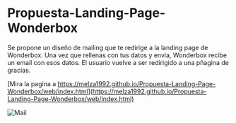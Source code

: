 # Propuesta-Landing-Page-Wonderbox

Se propone un diseño de mailing que te redirige a la landing page de Wonderbox. Una vez que rellenas con tus datos y envia, Wonderbox recibe un email con esos datos. El usuario vuelve a ser redirigido a una pñagina de gracias.

[Mira la pagina a https://melza1992.github.io/Propuesta-Landing-Page-Wonderbox/web/index.html](https://melza1992.github.io/Propuesta-Landing-Page-Wonderbox/web/index.html)

![Mail](diseno-estatico/mailing.jpg)
